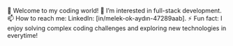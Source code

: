 👋 Welcome to my coding world!
👀 I’m interested in full-stack development.
📫 How to reach me: LinkedIn: [in/melek-ok-aydın-47289aab].
⚡ Fun fact: I enjoy solving complex coding challenges and exploring new technologies in everytime!
